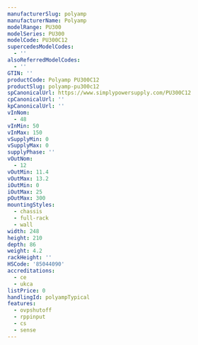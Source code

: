 ```yaml
---
manufacturerSlug: polyamp
manufacturerName: Polyamp
modelRange: PU300
modelSeries: PU300
modelCode: PU300C12
supercedesModelCodes:
  - ''
alsoReferredModelCodes:
  - ''
GTIN: ''
productCode: Polyamp PU300C12
productSlug: polyamp-pu300c12
spCanonicalUrl: https://www.simplypowersupply.com/PU300C12
cpCanonicalUrl: ''
kpCanonicalUrl: ''
vInNom:
  - 48
vInMin: 50
vInMax: 150
vSupplyMin: 0
vSupplyMax: 0
supplyPhase: ''
vOutNom:
  - 12
vOutMin: 11.4
vOutMax: 13.2
iOutMin: 0
iOutMax: 25
pOutMax: 300
mountingStyles:
  - chassis
  - full-rack
  - wall
width: 248
height: 210
depth: 86
weight: 4.2
rackHeight: ''
HSCode: '85044090'
accreditations:
  - ce
  - ukca
listPrice: 0
handlingId: polyampTypical
features:
  - ovpshutoff
  - rppinput
  - cs
  - sense
---
```


